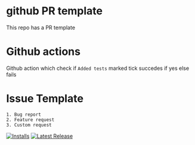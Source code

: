 # github PR template 
This repo has a PR template

# Github actions
Github action which check if `Added tests` marked tick succedes if yes else fails

# Issue Template
    1. Bug report
    2. Feature request
    3. Custom request


[![Installs](https://vsmarketplacebadges.dev/installs/puppet.puppet-vscode.jpg)](https://marketplace.visualstudio.com/items?itemName=puppet.puppet-vscode)
[![Latest Release](https://img.shields.io/github/v/release/malikparvez/gihut_actions)](https://github.com/malikparvez/gihut_actions/releases)

